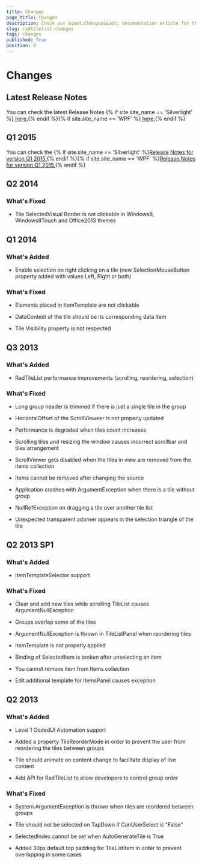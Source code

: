 ```yaml
---
title: Changes
page_title: Changes
description: Check our &quot;Changes&quot; documentation article for the RadTileList {{ site.framework_name }} control.
slug: radtilelist-changes
tags: changes
published: True
position: 0
---
```


# Changes



## Latest Release Notes

You can check the latest Release Notes
{% if site.site_name == 'Silverlight' %}[ here.](http://www.telerik.com/products/silverlight/whats-new/release_notes.aspx){% endif %}{% if site.site_name == 'WPF' %}[ here.](http://www.telerik.com/products/wpf/whats-new/release-history.aspx){% endif %}

## Q1 2015

You can check the {% if site.site_name == 'Silverlight' %}[Release Notes for version Q1 2015.](http://www.telerik.com/support/whats-new/silverlight/release-history/ui-for-silverlight-q1-2015){% endif %}{% if site.site_name == 'WPF' %}[Release Notes for version Q1 2015.](http://www.telerik.com/support/whats-new/wpf/release-history/ui-for-wpf-q1-2015){% endif %}

## Q2 2014
	  
### What's Fixed
			

* Tile SelectedVisual Border is not clickable in Windows8, Windows8Touch and Office2013 themes
				  

## Q1 2014
      
### What's Added
            

* Enable selection on right clicking on a tile (new SelectionMouseButton property added with values Left, Right or both)
                  
### What's Fixed
            

* Elements placed in ItemTemplate are not clickable
         

* DataContext of the tile should be its corresponding data item
         

* Tile Visibility property is not respected
                

## Q3 2013
      
### What's Added
            

* RadTileList performance improvements (scrolling, reordering, selection)
                
### What's Fixed
            

* Long group header is trimmed if there is just a single tile in the group
         

* HorizotalOffset of the ScrollVieweer is not properly updated
 

* Performance is degraded when tiles count increases
 

* Scrolling tiles and resizing the window causes incorrect scrollbar and tiles arrangement
 

* ScrollViewer gets disabled when the tiles in view are removed from the items collection
 

* Items cannot be removed after changing the source
 

* Application crashes with ArgumentException when there is a tile without group
 

* NullRefException on dragging a tile over another tile list
 

* Unexpected transparent adorner appears in the selection triangle of the tile
                

## Q2 2013 SP1
      
### What's Added
            

* ItemTemplateSelector support
                
### What's Fixed
            

* Clear and add new tiles while scrolling TileList causes ArgumentNullException
 

* Groups overlap some of the tiles
 

* ArgumentNullException is thrown in TileListPanel when reordering tiles
 

* ItemTemplate is not properly applied
 

* Binding of SelectedItem is broken after unselecting an item
 

* You cannot remove item from Items collection
 

* Edit additional template for ItemsPanel causes exception
 

## Q2 2013
      
### What's Added
            

* Level 1 CodedUI Automation support
 

* Added a property TileReorderMode in order to prevent the user from reordering the tiles between groups
 

* Tile should animate on content change to facilitate display of live content
 

* Add API for RadTileList to allow developers to control group order
                
### What's Fixed
            

* System.ArgumentException is thrown when tiles are reordered between groups
 

* Tile should not be selected on TapDown if CanUserSelect is "False"
 

* SelectedIndex cannot be set when AutoGenerateTile is True
 

* Added 30px default top padding for TileListItem in order to prevent overlapping in some cases
                
